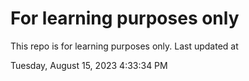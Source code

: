 # For learning purposes only
This repo is for learning purposes only.
Last updated at

Tuesday, August 15, 2023 4:33:34 PM

